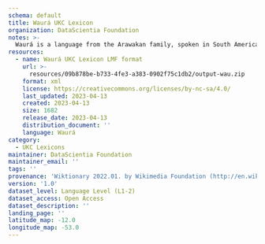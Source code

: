 ```yaml
---
schema: default
title: Waurá UKC Lexicon
organization: DataScientia Foundation
notes: >-
  Waurá is a language from the Arawakan family, spoken in South America. The UKC Lexicon of Waurá is represented as a lexico-semantic network. It consists of words, word senses, synsets, as well as sense-level and synset-level relationships.
resources:
  - name: Waurá UKC Lexicon LMF format
    url: >-
      resources/09b878be-b733-4fe3-a383-0902f75c1db2/output-wau.zip
    format: xml
    license: https://creativecommons.org/licenses/by-nc-sa/4.0/
    last_updated: 2023-04-13
    created: 2023-04-13
    size: 1682
    release_date: 2023-04-13
    distribution_document: ''
    language: Waurá
category:
  - UKC Lexicons
maintainer: DataScientia Foundation
maintainer_email: ''
tags: ''
provenance: 'Wiktionary 2022.01. by Wikimedia Foundation (http://en.wiktionary.org); CogNet 2.1 by Khuyagbaatar Batsuren, National University of Mongolia (http://cognet.ukc.disi.unitn.it); KinDiv: Kinship Diversity 1.0 by Temuulen Khishigsuren (http://ukc.disi.unitn.it/index.php/kinship/); Native Languages of the Americas 2021.11. by Laura Redish and Orrin Lewis (http://www.native-languages.org); Princeton WordNet 2.1 by Princeton University (https://wordnet.princeton.edu)'
version: '1.0'
dataset_level: Language Level (L1-2)
dataset_access: Open Access
dataset_description: ''
landing_page: ''
latitude_map: -12.0
longitude_map: -53.0
---
```

